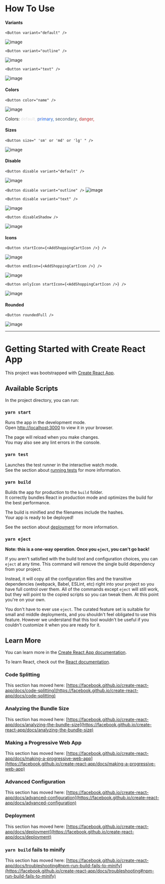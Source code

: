 # How To Use

#### Variants

`<Button variant="default" />`

![image](./readme-assets/colors.png)

`<Button variant="outline" />`

![image](./readme-assets/variantOutline.png)

`<Button variant="text" />`

![image](./readme-assets/variantText.png)

#### Colors

`<Button color="name" />`

![image](./readme-assets/colors.png)

Colors: <span style="color:#E0E0E0">default,</span> <span style="color:#2962FF">primary,</span> <span style="color:#455A64">secondary,</span> <span style="color:#D32F2F">danger,</span> 


#### Sizes

`<Button size=" 'sm' or 'md' or 'lg' " />`

![image](./readme-assets/sizes.png)


#### Disable

`<Button disable variant="default" />`

![image](./readme-assets/disableDefault.png)

`<Button disable variant="outline" />`
![image](./readme-assets/disableOutline.png)

`<Button disable variant="text" />`

![image](./readme-assets/disableText.png)

`<Button disableShadow />`

![image](./readme-assets/disableShadow.png)

#### Icons

`<Button startIcon={<AddShoppingCartIcon />} />`

![image](./readme-assets/startIcon.png)

`<Button endIcon={<AddShoppingCartIcon />} />`

![image](./readme-assets/endIcon.png)

`<Button onlyIcon startIcon={<AddShoppingCartIcon />} />`

![image](./readme-assets/onlyIcon.png)



#### Rounded

`<Button roundedFull />`

![image](./readme-assets/roundedFull.png)

___

# Getting Started with Create React App

This project was bootstrapped with [Create React App](https://github.com/facebook/create-react-app).

## Available Scripts

In the project directory, you can run:

### `yarn start`

Runs the app in the development mode.\
Open [http://localhost:3000](http://localhost:3000) to view it in your browser.

The page will reload when you make changes.\
You may also see any lint errors in the console.

### `yarn test`

Launches the test runner in the interactive watch mode.\
See the section about [running tests](https://facebook.github.io/create-react-app/docs/running-tests) for more information.

### `yarn build`

Builds the app for production to the `build` folder.\
It correctly bundles React in production mode and optimizes the build for the best performance.

The build is minified and the filenames include the hashes.\
Your app is ready to be deployed!

See the section about [deployment](https://facebook.github.io/create-react-app/docs/deployment) for more information.

### `yarn eject`

**Note: this is a one-way operation. Once you `eject`, you can't go back!**

If you aren't satisfied with the build tool and configuration choices, you can `eject` at any time. This command will remove the single build dependency from your project.

Instead, it will copy all the configuration files and the transitive dependencies (webpack, Babel, ESLint, etc) right into your project so you have full control over them. All of the commands except `eject` will still work, but they will point to the copied scripts so you can tweak them. At this point you're on your own.

You don't have to ever use `eject`. The curated feature set is suitable for small and middle deployments, and you shouldn't feel obligated to use this feature. However we understand that this tool wouldn't be useful if you couldn't customize it when you are ready for it.

## Learn More

You can learn more in the [Create React App documentation](https://facebook.github.io/create-react-app/docs/getting-started).

To learn React, check out the [React documentation](https://reactjs.org/).

### Code Splitting

This section has moved here: [https://facebook.github.io/create-react-app/docs/code-splitting](https://facebook.github.io/create-react-app/docs/code-splitting)

### Analyzing the Bundle Size

This section has moved here: [https://facebook.github.io/create-react-app/docs/analyzing-the-bundle-size](https://facebook.github.io/create-react-app/docs/analyzing-the-bundle-size)

### Making a Progressive Web App

This section has moved here: [https://facebook.github.io/create-react-app/docs/making-a-progressive-web-app](https://facebook.github.io/create-react-app/docs/making-a-progressive-web-app)

### Advanced Configuration

This section has moved here: [https://facebook.github.io/create-react-app/docs/advanced-configuration](https://facebook.github.io/create-react-app/docs/advanced-configuration)

### Deployment

This section has moved here: [https://facebook.github.io/create-react-app/docs/deployment](https://facebook.github.io/create-react-app/docs/deployment)

### `yarn build` fails to minify

This section has moved here: [https://facebook.github.io/create-react-app/docs/troubleshooting#npm-run-build-fails-to-minify](https://facebook.github.io/create-react-app/docs/troubleshooting#npm-run-build-fails-to-minify)

